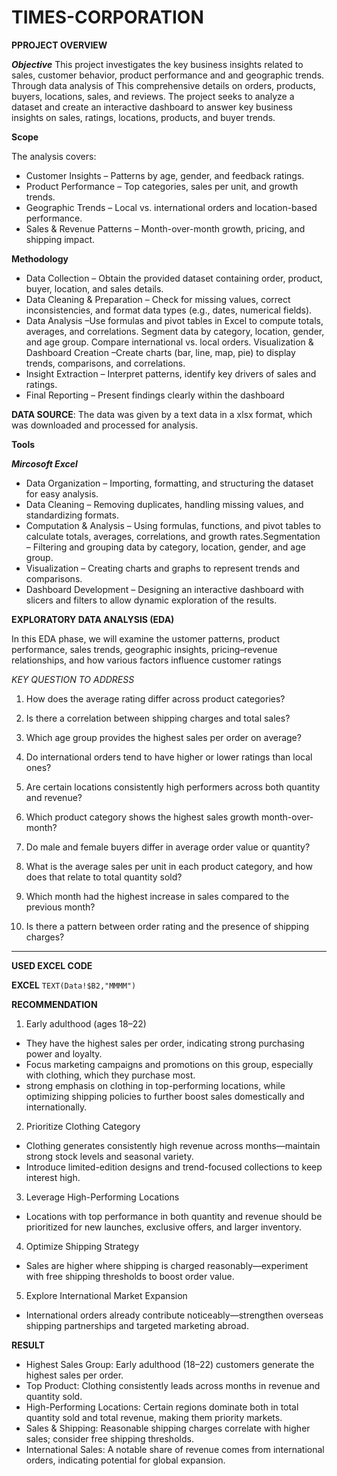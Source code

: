 # TIMES-CORPORATION
**PPROJECT OVERVIEW**

***Objective***
This project investigates the  key business insights related to sales, customer behavior, product performance and and geographic trends. Through data analysis of This comprehensive details on orders, products, buyers, locations, sales, and reviews. The project seeks to analyze a dataset and create an interactive dashboard to answer key business insights on sales, ratings, locations, products, and buyer trends.

**Scope**

The analysis covers:
- Customer Insights – Patterns by age, gender, and feedback ratings.
- Product Performance – Top categories, sales per unit, and growth trends.
- Geographic Trends – Local vs. international orders and location-based performance.
- Sales & Revenue Patterns – Month-over-month growth, pricing, and shipping impact.
  
**Methodology**
- Data Collection – Obtain the provided dataset containing order, product, buyer, location, and sales details.
- Data Cleaning & Preparation – Check for missing values, correct inconsistencies, and format data types (e.g., dates, numerical fields).
- Data Analysis –Use formulas and pivot tables in Excel to compute totals, averages, and correlations. Segment data by category, location, gender, and age group. Compare international vs. local orders. Visualization & Dashboard Creation –Create charts (bar, line, map, pie) to display trends, comparisons, and correlations.
- Insight Extraction – Interpret patterns, identify key drivers of sales and ratings.
- Final Reporting – Present findings clearly within the dashboard

**DATA SOURCE**:
The data was given by a text data in a xlsx format, which was downloaded and processed for analysis.

**Tools**

***Mircosoft Excel***
- Data Organization – Importing, formatting, and structuring the dataset for easy analysis.
- Data Cleaning – Removing duplicates, handling missing values, and standardizing formats.
- Computation & Analysis – Using formulas, functions, and pivot tables to calculate totals, averages, correlations, and growth rates.Segmentation – Filtering and grouping data by category, location, gender, and age group.
- Visualization – Creating charts and graphs to represent trends and comparisons.
- Dashboard Development – Designing an interactive dashboard with slicers and filters to allow dynamic exploration of the results.

**EXPLORATORY DATA ANALYSIS (EDA)**

In this EDA phase, we will examine the ustomer patterns, product performance, sales trends, geographic insights, pricing–revenue relationships, and how various factors influence customer ratings

_KEY QUESTION TO ADDRESS_
1. How does the average rating differ across product categories?
2. Is there a correlation between shipping charges and total sales?
3. Which age group provides the highest sales per order on average?

4. Do international orders tend to have higher or lower ratings than local ones?

5. Are certain locations consistently high performers across both quantity and revenue?

6. Which product category shows the highest sales growth month-over-month?

7. Do male and female buyers differ in average order value or quantity?

8. What is the average sales per unit in each product category, and how does that relate to total quantity sold?

9. Which month had the highest increase in sales compared to the previous month?

10. Is there a pattern between order rating and the presence of shipping charges?

---
**USED EXCEL CODE**

__EXCEL__
```TEXT(Data!$B2,"MMMM")```


**RECOMMENDATION**

1. Early adulthood (ages 18–22)
- They have the highest sales per order, indicating strong purchasing power and loyalty.
- Focus marketing campaigns and promotions on this group, especially with clothing, which they purchase most.
-  strong emphasis on clothing in top-performing locations, while optimizing shipping policies to further boost sales domestically and internationally.
2. Prioritize Clothing Category
- Clothing generates consistently high revenue across months—maintain strong stock levels and seasonal variety.
- Introduce limited-edition designs and trend-focused collections to keep interest high.
3. Leverage High-Performing Locations
- Locations with top performance in both quantity and revenue should be prioritized for new launches, exclusive offers, and larger inventory.
4. Optimize Shipping Strategy
- Sales are higher where shipping is charged reasonably—experiment with free shipping thresholds to boost order value.
5. Explore International Market Expansion
- International orders already contribute noticeably—strengthen overseas shipping partnerships and targeted marketing abroad.

**RESULT**
- Highest Sales Group: Early adulthood (18–22) customers generate the highest sales per order.
- Top Product: Clothing consistently leads across months in revenue and quantity sold.
- High-Performing Locations: Certain regions dominate both in total quantity sold and total revenue, making them priority markets.
- Sales & Shipping: Reasonable shipping charges correlate with higher sales; consider free shipping thresholds.
- International Sales: A notable share of revenue comes from international orders, indicating potential for global expansion.

